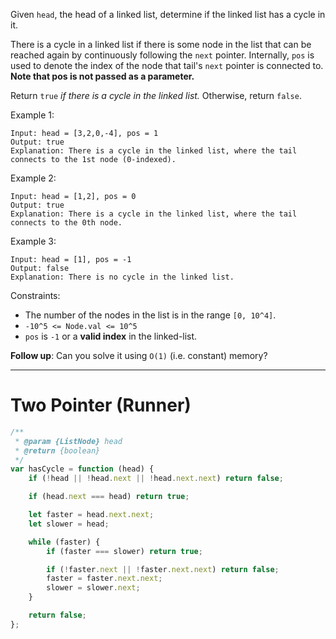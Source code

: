 Given `head`, the head of a linked list, determine if the linked list has a cycle in it.

There is a cycle in a linked list if there is some node in the list that can be reached again by continuously following the `next` pointer. Internally, `pos` is used to denote the index of the node that tail's `next` pointer is connected to. **Note that pos is not passed as a parameter.**

Return `true` _if there is a cycle in the linked list._ Otherwise, return `false`.

Example 1:

```
Input: head = [3,2,0,-4], pos = 1
Output: true
Explanation: There is a cycle in the linked list, where the tail connects to the 1st node (0-indexed).
```

Example 2:

```
Input: head = [1,2], pos = 0
Output: true
Explanation: There is a cycle in the linked list, where the tail connects to the 0th node.
```

Example 3:

```
Input: head = [1], pos = -1
Output: false
Explanation: There is no cycle in the linked list.
```

Constraints:

-   The number of the nodes in the list is in the range `[0, 10^4]`.
-   `-10^5 <= Node.val <= 10^5`
-   `pos` is `-1` or a **valid index** in the linked-list.

**Follow up**: Can you solve it using `O(1)` (i.e. constant) memory?

---

# Two Pointer (Runner)

```js
/**
 * @param {ListNode} head
 * @return {boolean}
 */
var hasCycle = function (head) {
    if (!head || !head.next || !head.next.next) return false;

    if (head.next === head) return true;

    let faster = head.next.next;
    let slower = head;

    while (faster) {
        if (faster === slower) return true;

        if (!faster.next || !faster.next.next) return false;
        faster = faster.next.next;
        slower = slower.next;
    }

    return false;
};
```

